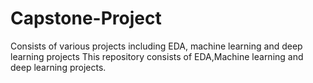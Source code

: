 # Capstone-Project
Consists of various projects including EDA, machine learning and deep learning projects
This repository consists of EDA,Machine learning and deep learning projects.
